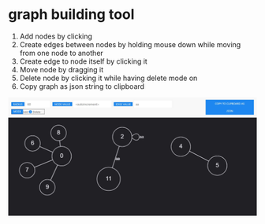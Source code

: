 # graph building tool

1. Add nodes by clicking
2. Create edges between nodes by holding mouse down while moving from one node to another
3. Create edge to node itself by clicking it
4. Move node by dragging it
5. Delete node by clicking it while having delete mode on
6. Copy graph as json string to clipboard

![graph](docs/graph.jpg)